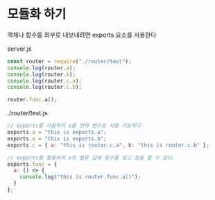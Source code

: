 # 모듈화 하기

객체나 함수를 외부로 내보내려면 exports 요소를 사용한다

server.js

```js
const router = require("./router/test");
console.log(router.a);
console.log(router.b);
console.log(router.c.a);
console.log(router.c.b);

router.func.a();
```

./router/test.js

```js
// exports를 사용하여 a를 전역 변수로 사용 가능하다
exports.a = "this is exports.a";
exports.a = "this is exports.b";
exports.c = { a: "this is router.c.a", b: "this is router.c.b" };

// exports를 활용하여 a의 밸류 값에 함수를 넣고 호출 할 수 있다.
exports.func = {
  a: () => {
    console.log("this is router.func.a()");
  }
};
```
